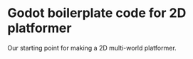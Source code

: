 # Godot boilerplate code for 2D platformer

Our starting point for making a 2D multi-world platformer.


